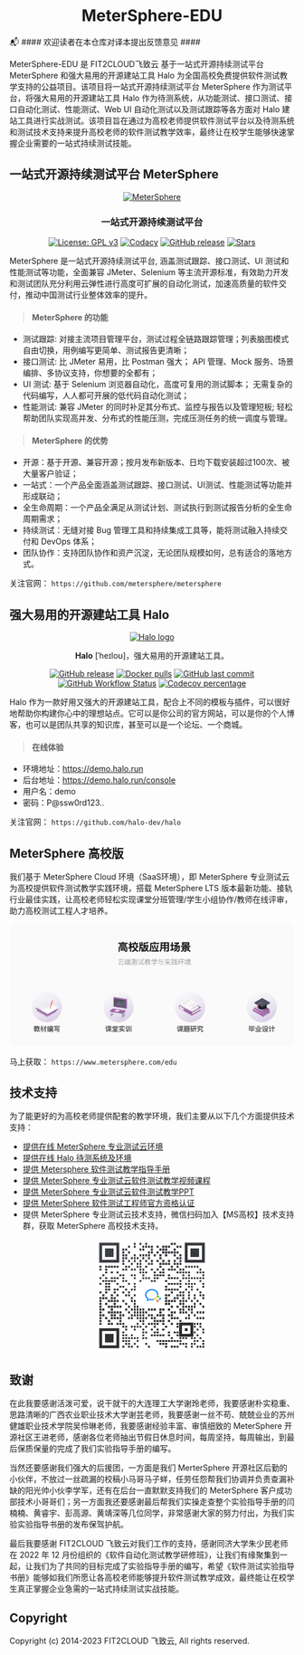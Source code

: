 <h1 align="center">MeterSphere-EDU</h1>

📬 #### 欢迎读者在本仓库对译本提出反馈意见 ####
</p>
MeterSphere-EDU 是 FIT2CLOUD飞致云 基于一站式开源持续测试平台 MeterSphere 和强大易用的开源建站工具 Halo 为全国高校免费提供软件测试教学支持的公益项目。该项目将一站式开源持续测试平台 MeterSphere 作为测试平台，将强大易用的开源建站工具 Halo 作为待测系统，从功能测试、接口测试、接口自动化测试、性能测试、Web UI 自动化测试以及测试跟踪等各方面对 Halo 建站工具进行实战测试。该项目旨在通过为高校老师提供软件测试平台以及待测系统和测试技术支持来提升高校老师的软件测试教学效率，最终让在校学生能够快速掌握企业需要的一站式持续测试技能。

## 一站式开源持续测试平台 MeterSphere 

<p align="center"><a href="https://metersphere.io"><img src="https://metersphere.oss-cn-hangzhou.aliyuncs.com/img/MeterSphere-%E7%B4%AB%E8%89%B2.png" alt="MeterSphere" width="300" /></a></p>
<h3 align="center">一站式开源持续测试平台</h3>
<p align="center">
  <a href="https://www.gnu.org/licenses/gpl-3.0.html"><img src="https://shields.io/github/license/metersphere/metersphere" alt="License: GPL v3"></a>
  <a href="https://www.codacy.com/gh/metersphere/metersphere/dashboard?utm_source=github.com&amp;utm_medium=referral&amp;utm_content=metersphere/metersphere&amp;utm_campaign=Badge_Grade"><img src="https://app.codacy.com/project/badge/Grade/da67574fd82b473992781d1386b937ef" alt="Codacy"></a>
  <a href="https://github.com/metersphere/metersphere/releases"><img src="https://img.shields.io/github/v/release/metersphere/metersphere" alt="GitHub release"></a>
  <a href="https://github.com/metersphere/metersphere"><img src="https://img.shields.io/github/stars/metersphere/metersphere?color=%231890FF&style=flat-square" alt="Stars"></a>

 
MeterSphere 是一站式开源持续测试平台, 涵盖测试跟踪、接口测试、UI 测试和性能测试等功能，全面兼容 JMeter、Selenium 等主流开源标准，有效助力开发和测试团队充分利用云弹性进行高度可扩展的自动化测试，加速高质量的软件交付，推动中国测试行业整体效率的提升。
> #### MeterSphere 的功能 ####
* 测试跟踪: 对接主流项目管理平台，测试过程全链路跟踪管理；列表脑图模式自由切换，用例编写更简单、测试报告更清晰；
* 接口测试: 比 JMeter 易用，比 Postman 强大； API 管理、Mock 服务、场景编排、多协议支持，你想要的全都有；
* UI 测试: 基于 Selenium 浏览器自动化，高度可复用的测试脚本； 无需复杂的代码编写，人人都可开展的低代码自动化测试；
* 性能测试: 兼容 JMeter 的同时补足其分布式、监控与报告以及管理短板; 轻松帮助团队实现高并发、分布式的性能压测，完成压测任务的统一调度与管理。

> #### MeterSphere 的优势 ####
* 开源：基于开源、兼容开源；按月发布新版本、日均下载安装超过100次、被大量客户验证；
* 一站式：一个产品全面涵盖测试跟踪、接口测试、UI测试、性能测试等功能并形成联动；
* 全生命周期：一个产品全满足从测试计划、测试执行到测试报告分析的全生命周期需求；
* 持续测试：无缝对接 Bug 管理工具和持续集成工具等，能将测试融入持续交付和 DevOps 体系；
* 团队协作：支持团队协作和资产沉淀，无论团队规模如何，总有适合的落地方式。

 关注官网： `https://github.com/metersphere/metersphere`
 
## 强大易用的开源建站工具 Halo

<p align="center">
    <a href="https://halo.run" target="_blank" rel="noopener noreferrer">
        <img width="100" src="https://halo.run/logo" alt="Halo logo" />
    </a>
</p>

<p align="center"><b>Halo</b> [ˈheɪloʊ]，强大易用的开源建站工具。</p>

<p align="center">
<a href="https://github.com/halo-dev/halo/releases"><img alt="GitHub release" src="https://img.shields.io/github/release/halo-dev/halo.svg?style=flat-square&include_prereleases" /></a>
<a href="https://hub.docker.com/r/halohub/halo"><img alt="Docker pulls" src="https://img.shields.io/docker/pulls/halohub/halo?style=flat-square" /></a>
<a href="https://github.com/halo-dev/halo/commits"><img alt="GitHub last commit" src="https://img.shields.io/github/last-commit/halo-dev/halo.svg?style=flat-square" /></a>
<a href="https://github.com/halo-dev/halo/actions"><img alt="GitHub Workflow Status" src="https://img.shields.io/github/actions/workflow/status/halo-dev/halo/halo.yaml?branch=main&style=flat-square" /></a>
<a href="https://codecov.io/gh/halo-dev/halo"><img alt="Codecov percentage" src="https://img.shields.io/codecov/c/github/halo-dev/halo/main?style=flat-square&token=YsRUg9fall"/></a>
<br />


Halo 作为一款好用又强大的开源建站工具，配合上不同的模板与插件，可以很好地帮助你构建你心中的理想站点。它可以是你公司的官方网站，可以是你的个人博客，也可以是团队共享的知识库，甚至可以是一个论坛、一个商城。

> #### 在线体验 ####
* 环境地址：https://demo.halo.run
* 后台地址：https://demo.halo.run/console
* 用户名：demo
* 密码：P@ssw0rd123..

关注官网： `https://github.com/halo-dev/halo`

## MeterSphere 高校版
我们基于 MeterSphere Cloud 环境（SaaS环境），即 MeterSphere 专业测试云为高校提供软件测试教学实践环境，搭载 MeterSphere LTS 版本最新功能、接轨行业最佳实践，让高校老师轻松实现课堂分班管理/学生小组协作/教师在线评审，助力高校测试工程人才培养。


<div align="center"> <img src="image/高校版应用场景.png" width = 500 /> </div>

马上获取： `https://www.metersphere.com/edu`


## 技术支持
为了能更好的为高校老师提供配套的教学环境，我们主要从以下几个方面提供技术支持：

* [提供在线 MeterSphere 专业测试云环境](https://www.metersphere.com/edu ) 
* [提供在线 Halo 待测系统及环境](https://demo.halo.run/ ) 
* [提供 Metersphere 软件测试教学指导手册](https://github.com/FIT2CLOUD-EDU/MeterSphere-EDU/ ) 
* [提供 MeterSphere 专业测试云软件测试教学视频课程](https://edu.fit2cloud.com/ ) 
* [提供 MeterSphere 专业测试云软件测试教学PPT](https://github.com/FIT2CLOUD-EDU/MeterSphere-EDU/ ) 
* [提供 MeterSphere 软件测试工程师官方资格认证](https://edu.fit2cloud.com/ ) 
* 提供 MeterSphere 专业测试云技术支持，微信扫码加入【MS高校】技术支持群，获取 MeterSphere 高校技术支持。


<div align="center"> <img src="image/【MS高校】技术交流群.png" width = 200 /> </div>




## 致谢
在此我要感谢活泼可爱，说干就干的大连理工大学谢玲老师，我要感谢朴实稳重、思路清晰的广西农业职业技术大学谢芸老师，我要感谢一丝不苟、兢兢业业的苏州健雄职业技术学院吴伶琳老师，我要感谢经验丰富、审慎细致的 MeterSphere 开源社区王进老师，感谢各位老师抽出节假日休息时间，每周坚持，每周输出，到最后保质保量的完成了我们实验指导手册的编写。

当然还要感谢我们强大的后援团，一方面是我们 MerterSphere 开源社区后勤的小伙伴，不放过一丝疏漏的校稿小马哥马子蛘，任劳任怨帮我们协调并负责查漏补缺的阳光帅小伙李学军，还有在后台一直默默支持我们的 MeterSphere 客户成功部技术小哥哥们；另一方面我还要感谢最后帮我们实操走查整个实验指导手册的闫楠楠、黄睿宇、彭高源、黄靖深等几位同学，非常感谢大家的努力付出，为我们实验实验指导书册的发布保驾护航。

最后我要感谢 FIT2CLOUD 飞致云对我们工作的支持，感谢同济大学朱少民老师在 2022 年 12 月份组织的《软件自动化测试教学研修班》，让我们有缘聚集到一起，让我们为了共同的目标完成了实验指导手册的编写，希望《软件测试实验指导书册》能够如我们所愿让各高校老师能够提升软件测试教学成效，最终能让在校学生真正掌握企业急需的一站式持续测试实战技能。

## Copyright
Copyright (c) 2014-2023  FIT2CLOUD 飞致云, All rights reserved.




